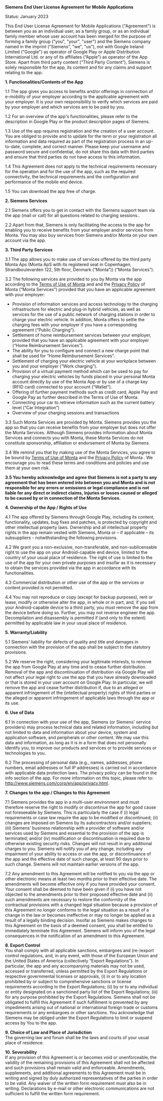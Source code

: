 **Siemens End User License Agreement for Mobile Applications**

Status: January 2023

This End User License Agreement for Mobile Applications ("Agreement") is between you as an individual user, as a family group, or as an individual family member whose user account has been merged for the purpose of forming a family group ("you", "your", "user") and the Siemens company named in the imprint ("Siemens", "we", "us"), not with Google Ireland Limited ("Google") as operator of Google Play or Apple Distribution International Ltd. or any of its affiliates (“Apple”) as operator of the App Store. Apart from third party content (“Third Party Content”), Siemens is solely responsible for the app, its content and for any claims and support relating to the app.

**1. Functionalities/Contents of the App**  

1.1 The app gives you access to benefits and/or offerings in connection of e-mobility of your employer according to the applicable agreement with your employer. It is your own responsibility to verify which services are paid by your employer and which services are to be paid by you. 

1.2 For an overview of the app's functionalities, please refer to the description in Google Play or the product description pages of Siemens. 

1.3 Use of the app requires registration and the creation of a user account. You are obliged to provide and to update for the term or your registration all information and data required as part of the registration process in an up-to-date, complete, and correct manner. Please keep your username and password secure and confidential, do not share this data with third parties and ensure that third parties do not have access to this information. 

1.4 This Agreement does not apply to the technical requirements necessary for the operation and for the use of the app, such as the required connectivity, the technical requirements and the configuration and performance of the mobile end device.

1.5 You can download the app free of charge.

**2. Siemens Services**

2.1 Siemens offers you to get in contact with the Siemens support team via the app (mail or call) for all questions related to charging sessions..

2.2 Apart from that, Siemens is only facilitating the access to the app for enabling you to receive benefits from your employer and/or services from Monta. You may also buy services from Siemens and/or Monta on your own account via the app.

**3. Third Party Services**

3.1 The app allows you to make use of services offered by the third party Monta Aps (Monta ApS with its registered seat in Copenhagen, Strandboulevarden 122, 5th floor, Denmark (“Monta”)) (“Monta Services”).

3.2 The following services are provided to you by Monta via the app according to the [Terms of Use of Monta](https://app.monta.app/uk/terms-and-conditions) and and the [Privacy Policy](https://app.monta.app/uk/privacy-policy) of Monta (“Monta Services”) provided that you have an applicable agreement with your employer:
 - Provision of information services and access technology to the charging infrastructure for electric and plug-in hybrid vehicles, as well as services for the use of a public network of charging stations in order to charge your electric vehicle. In addition, Monta offers to settle the charging fees with your employer if you have a corresponding agreement (“Public Charging”).
- Settlement of home reimbursement services between your employer, provided that you have an applicable agreement with your employer (“Home Reimbursement Services”).
- The ability for you to configure and connect a new charge point that shall be used for “Home Reimbursement Services”. 
- Settlement of charging your electric vehicle at your workplace between you and your employer (“Work charging”).
- Provision of a virtual payment method which can be used to pay for charging your electric vehicles by funds placed in your personal Monta account directly by use of the Monta App or by use of a charge key (RFID card) connected to your account (“Wallet”).  
- Offering of further payment methods such as credit card, Apple Pay and Google Pay as further described in the Terms of Use of Monta.
- Connecting your car to retrieve information such as the current battery level (“Car Integration”)
- Overview of your charging sessions and transactions

3.3  Such Monta Services are provided by Monta. Siemens provides you the app so that you can receive benefits from your employer but does not offer the Monta Services. Although Siemens provides information about Monta Services and connects you with Monta, these Monta Services do not constitute sponsorship, affiliation or endorsement of Monta by Siemens.

3.4 We remind you that by making use of the Monta Services, you agree to be bound by [Terms of Use of Monta](https://app.monta.app/uk/terms-and-conditions) and the [Privacy Policy](https://app.monta.app/uk/privacy-policy) of Monta . We encourage you to read these terms and conditions and policies and use them at your own risk. 

**3.5 You hereby acknowledge and agree that Siemens is not a party to any agreement that has been entered into between you and Monta and is not responsible for any errors or omissions or legal compliance and is not liable for any direct or indirect claims, injuries or losses caused or alleged to be caused by or in connection of the Monta Services.**

**4. Ownership of the App / Rights of Use**

4.1 The app   offered by Siemens through Google Play, including its content, functionality, updates, bug fixes and patches, is protected by copyright and other intellectual property laws. Ownership and all intellectual property rights in the app remain vested with Siemens, Monta or – if applicable – its subsuppliers - notwithstanding the following provisions.

4.2 We grant you a non-exclusive, non-transferable, and non-sublicensable right to use the app on your Android-capable end device, limited to the country of your usual place of residence. The right of use is limited to the use of the app for your own private purposes and insofar as it is necessary to obtain the services provided via the app in accordance with its functionalities. 

4.3 Commercial distribution or other use of the app or the services or content provided is not permitted. 

4.4 You may not reproduce or copy (except for backup purposes), rent or lease, modify or otherwise alter the app, in whole or in part, and, if you sell your Android-capable device to a third party, you must remove the app from the device before doing so. Further, you may not reverse engineer the app. Decompilation and disassembly is permitted if (and only to the extent) permitted by applicable law in your usual place of residence.

**5. Warranty/Liability**

5.1 Siemens’ liability for defects of quality and title and damages in connection with the provision of the app shall be subject to the statutory provisions. 

5.2 We reserve the right, considering your legitimate interests, to remove the app from Google Play at any time and to cease further distribution. Removal of the app and discontinuation of distribution via Google Play will not affect your legal right to use the app that you have already downloaded or that is stored in your user account on Google Play. In particular, we will remove the app and cease further distribution if, due to an alleged or apparent infringement of the (intellectual property) rights of third parties or the alleged or apparent infringement of applicable laws through the app or its use.

**6. Use of Data**

6.1 In connection with your use of the app, Siemens (or Siemens' service providers) may process technical data and related information, including but not limited to data and information about your device, system and application software, and peripherals or other content. We may use this data and information, as long as it is in a form that does not personally identify you, to improve our products and services or to provide services or technologies to you.

6.2 The processing of personal data (e.g., names, addresses, phone numbers, email addresses or full IP addresses) is carried out in accordance with applicable data protection laws. The privacy policy can be found in the info section of the app. For more information on this topic, please refer to: http://www.siemens.com/corp/en/app/privacy.html. 

**7. Changes to the app / Changes to this Agreement**

7.1 Siemens provides the app in a multi-user environment and must therefore reserve the right to modify or discontinue the app for good cause not foreseeable by Siemens. This is particularly the case if (i) legal requirements or case law require the app to be modified or discontinued; (ii) changes are imposed on Siemens by its subcontractors and/or suppliers; (iii) Siemens' business relationship with a provider of software and/or services used by Siemens and essential to the provision of the app is terminated; and/or (iv) modification or discontinuation is required due to otherwise existing security risks. Changes will not result in any additional charges to you. Siemens will notify you of any change, including any impairment of your ability to access or use the app, or discontinuance of the app and the effective date of such change, at least 90 days prior to such change. Siemens will not maintain earlier versions of the app.

7.2 Any amendment to this Agreement will be notified to you via the app or other electronic means at least two months prior to their effective date. The amendments will become effective only if you have provided your consent. Your consent shall be deemed to have been given if (i) you have not objected to the amendments prior to their proposed effective date and (ii) such amendments are necessary to restore the conformity of the contractual provisions with a changed legal situation because a provision of this Agreement no longer conforms to the legal situation as a result of a change in the law or becomes ineffective or may no longer be applied as a result of a legally binding decision. Insofar as Siemens makes changes to this Agreement on the basis of a deemed consent, you shall be entitled to immediately terminate this Agreement. Siemens will inform you of the legal consequences in the notification of an amendment to this Agreement.

**8. Export Control**  
You shall comply with all applicable sanctions, embargoes and (re-)export control regulations, and, in any event, with those of the European Union and the United States of America (collectively “Export Regulations”). In particular, the app and any accompanying materials may not be used, accessed or transferred, unless permitted by the Export Regulations or respective governmental licenses or approvals, (i) in or to any location prohibited by or subject to comprehensive sanctions or license requirements according to the Export Regulations; (ii) by or to any individual or entity designated on a sanctioned party list of the Export Regulations; (iii) for any purpose prohibited by the Export Regulations. Siemens shall not be obligated to fulfill this Agreement if such fulfillment is prevented by any impediments arising out of national or international foreign trade or customs requirements or any embargoes or other sanctions. You acknowledge that Siemens may be obliged under the Export Regulations to limit or suspend access by You to the app.

**9. Choice of Law and Place of Jurisdiction**  
The governing law and forum shall be the laws and courts of your usual place of residence.

**10. Severability**  
If any provision of this Agreement is or becomes void or unenforceable, the validity of the remaining provisions of this Agreement shall not be affected and such provisions shall remain valid and enforceable. Amendments, supplements, and additional agreements to this Agreement must be in writing and signed by duly authorized representatives of the parties in order to be valid. Any waiver of the written form requirement must also be in writing. Declarations by e-mail or other electronic communications are not sufficient to fulfill the written form requirement.
